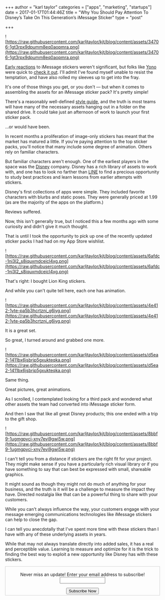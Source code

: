 +++
author = "karl taylor"
categories = ["apps", "marketing", "startups"]
date = 2017-01-17T01:44:46Z
title = "Why You Should Pay Attention To Disney’s Take On This Generation’s iMessage Sticker"
type = "post"

+++

![https://raw.githubusercontent.com/karljtaylor/kjt/blog/content/assets/34706-1gt3rpx9dpumm8eq0aopmra.png](https://raw.githubusercontent.com/karljtaylor/kjt/blog/content/assets/34706-1gt3rpx9dpumm8eq0aopmra.png)

[Early reactions](http://www.theverge.com/2016/6/14/11935476/apple-imessage-ios-10-snapchat-facebook-wwdc-2016) to iMessage stickers weren't significant, but folks like [Yono](https://twitter.com/yonomitt) were quick to [check it out](http://yonomitt.com/blog/2016/6/22/marketing-using-an-imessage-sticker-app). I'll admit I've found myself unable to resist the temptation, and have also rolled my sleeves up to get into the fray.

It's one of those things you get, or you don't — but when it comes to assembling the assets for an iMessage sticker pack? It's pretty simple!

There's a reasonably well-defined [style guide](https://developer.apple.com/ios/human-interface-guidelines/extensions/messaging/), and the truth is most teams will have many of the necessary assets hanging out in a folder on the shared drive. It could take just an afternoon of work to launch your first sticker pack.

…or would have been.

In recent months a proliferation of image-only stickers has meant that the market has matured a little. If you're paying attention to the top sticker packs, you'll notice that many include some degree of animation. Others rely on familiar characters.

But familiar characters aren't enough. One of the earliest players in the space was the [Disney](http://www.disney.com/) company. Disney has a rich library of assets to work with, and one has to look no farther than [LINE](https://line.me/en/) to find a precious opportunity to study best practices and learn lessons from earlier attempts with stickers.

Disney's first collections of apps were simple. They included favorite characters with blurbs and static poses. They were generally priced at 1.99 (as are the majority of the apps on the platform.)

Reviews suffered.

Now, this isn't generally true, but I noticed this a few months ago with some curiosity and didn't give it much thought.

That is until I took the opportunity to pick up one of the recently updated sticker packs I had had on my App Store wishlist.

![https://raw.githubusercontent.com/karljtaylor/kjt/blog/content/assets/6afdc-1ni3l2_s8iquxmdceicl4xg.png](https://raw.githubusercontent.com/karljtaylor/kjt/blog/content/assets/6afdc-1ni3l2_s8iquxmdceicl4xg.png)

That's right: I bought Lion King stickers.

And while you can't quite tell here, each one has animation.

![https://raw.githubusercontent.com/karljtaylor/kjt/blog/content/assets/4e412-1yte-pa5b3hcrtznj_g6iyg.png](https://raw.githubusercontent.com/karljtaylor/kjt/blog/content/assets/4e412-1yte-pa5b3hcrtznj_g6iyg.png)

It is a great set.

So great, I turned around and grabbed one more.

![https://raw.githubusercontent.com/karljtaylor/kjt/blog/content/assets/d5ea2-1411bx6jsbrjp5gxukteqka.png](https://raw.githubusercontent.com/karljtaylor/kjt/blog/content/assets/d5ea2-1411bx6jsbrjp5gxukteqka.png)

Same thing.

Great pictures, great animations.

As I scrolled, I contemplated looking for a third pack and wondered what other assets the team had converted into iMessage sticker form.

And then I saw that like all great Disney products; this one ended with a trip to the gift shop.

![https://raw.githubusercontent.com/karljtaylor/kjt/blog/content/assets/8bbf9-1ugmgpyci-xny7evj9gwj5w.png](https://raw.githubusercontent.com/karljtaylor/kjt/blog/content/assets/8bbf9-1ugmgpyci-xny7evj9gwj5w.png)

I can't tell you from a distance if stickers are the right fit for your project. They might make sense if you have a particularly rich visual library or if you have something to say that can best be expressed with small, shareable graphics.

It might sound as though they might not do much of anything for your business, and the truth is it will be a challenge to measure the impact they have. Directed nostalgia like that can be a powerful thing to share with your customers.

While you can't always influence the way, your customers engage with your message emerging communications technologies like iMessage stickers can help to close the gap.

I can tell you anecdotally that I've spent more time with these stickers than I have with any of these underlying assets in years.

While that may not always translate directly into added sales, it has a real and perceptible value. Learning to measure and optimize for it is the trick to finding the best way to exploit a new opportunity like Disney has with these stickers.

<form style="border:1px solid #ccc;padding:3px;text-align: center;" action="https://tinyletter.com/karljtaylor" method="post" target="popupwindow" onsubmit="window.open('https://tinyletter.com/karljtaylor', 'popupwindow', 'scrollbars=yes,width=800,height=600');return true" _lpchecked="1"> <p style=" display: flex; align-items: center; flex-direction: column; "><label for="tlemail">Never miss an update! Enter your email address to subscribe!</label> <input type="text" name="email" id="tlemail" style=" width: 140px; "></p> <input type="hidden" value="1" name="embed"><input type="submit" value="Subscribe Now"> </form>